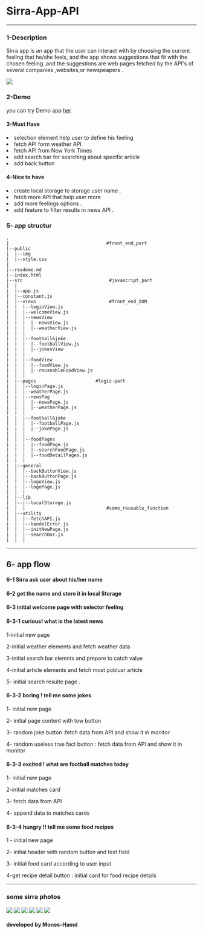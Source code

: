 # Sirra-App-API

----

### 1-Description

<p>Sirra app is an app that the user can interact with by choosing the current feeling that he/she feels, and the app shows suggestions that fit with the chosen feeling ,and the suggestions are web pages fetched by the API's of several companies ,websites,or newspeapers .</p>
<img src="public/img/githube/preview.png">

### 2-Demo

you can try Demo app <a href='https://mones-hamd.github.io/Sirra-App-API/'>her</a>

#### 3-Must Have

<li>  selection element help user to define his feeling
<li>fetch API form weather API
<li> fetch API from New York Times
<li>add search bar for searching about specific article
<li> add back button

#### 4-Nice to have

<li>  create local storage to storage user name .
<li> fetch more API that help user more
<li> add more feelings options .

<li>add feature to filter results in news API .

### 5- app structur

    .
    |                                    #front_end_part
    |--public
    |  |--img
    |  |--style.css
    |  
    |--reademe.md
    |--index.html
    |--src                                #javascript_part
    |  |
    |  |--app.js
    |  |--constant.js
    |  |--views                           #front_end_DOM
    |  |  |--loginView.js
    |  |  |--welcomeView.js 
    |  |  |--newsView
    |  |  |  |--newsView.js
    |  |  |  |--weatherView.js
    |  |  |  
    |  |  |--football&joke
    |  |  |  |--footballView.js
    |  |  |  |--jokesView
    |  |  | 
    |  |  |--foodView
    |  |  |  |--foodView.js
    |  |  |  |--reuseableFoodView.js
    |  |  |
    |  |--pages                      #logic-part
    |  |  |--loginPage.js
    |  |  |--weatherPage.js
    |  |  |--newsPag
    |  |  |  |--newsPage.js
    |  |  |  |--weatherPage.js
    |  |  |
    |  |  |--football&joke
    |  |  |  |--footballPage.js
    |  |  |  |--jokePage.js
    |  |  |
    |  |  |--foodPages
    |  |  |  |--foodPage.js
    |  |  |  |--searchFoodPage.js
    |  |  |  |--foodDetailPages.js
    |  |  |  
    |  |--general
    |  |  |--backButtonView.js
    |  |  |--backButtonPage.js
    |  |  |--logoView.js
    |  |  |--logoPage.js
    |  |  |
    |  |--lib
    |  |--|--localStorage.js
    |  |  |                              #some_reusable_function
    |  |--utility
    |  |  |--fetchAPI.js
    |  |  |--handelError.js
    |  |  |--initNewPage.js
    |  |  |--searchBar.js
    |  |  |
------

## 6- app flow

#### 6-1 Sirra ask user about his/her name

#### 6-2 get the name and store it in local Storage

#### 6-3 initial welcome page with selector feeling

#### 6-3-1 curious! what is the latest news

1-initial new page

  2-initial weather elements and fetch weather data

  3-initial search bar elemnts and prepare to catch value

  4-initial article elements and fetch most pobluar article  

  5- initial search resulte page .

#### 6-3-2 boring ! tell me some jokes

1- initial new page

2- initial page content with tow button

3- random joke button :fetch data from API and show it in monitor

4- random useless true fact button : fetch data from API and show it in monitor

#### 6-3-3 excited ! what are football matches today

1- initial new page

2-initial matches card

3- fetch data from API

4- append data to matches cards

#### 6-3-4 hungry !! tell me some food recipes

1 - initial new page

2- initial header with random button and text field

3- initial food card according to user input

4-get recipe detail button : initial card for food recipe details

---------

### some sirra  photos

<img src="public/img/githube/login.png">
<img src="public/img/githube/welcome.png">
<img src="public/img/githube/news.png">
<img src="public/img/githube/jokes.png">
<img src="public/img/githube/sport.png">
<img src="public/img/githube/foods.png">

#### developed by Mones-Hamd
